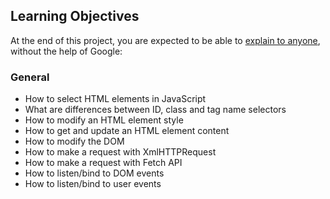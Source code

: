 ## Learning Objectives

At the end of this project, you are expected to be able to [explain to anyone](https://intranet.hbtn.io/rltoken/pGqFy8d950j1zgO0VJQEPA), without the help of Google:

### General

- How to select HTML elements in JavaScript
- What are differences between ID, class and tag name selectors
- How to modify an HTML element style
- How to get and update an HTML element content
- How to modify the DOM
- How to make a request with XmlHTTPRequest
- How to make a request with Fetch API
- How to listen/bind to DOM events
- How to listen/bind to user events
